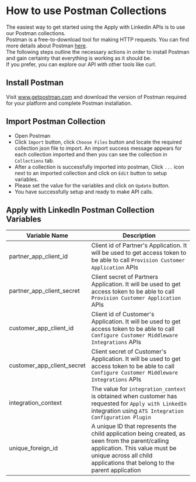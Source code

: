 # How to use Postman Collections
The easiest way to get started using the Apply with Linkedin APIs is to use our Postman collections. <br>Postman is a free-to-download tool for making HTTP requests. You can find more details about Postman [here](https://www.postman.com).<br>
The following steps outline the necessary actions in order to install Postman and gain certainty that everything is working as it should be.
<br>If you prefer, you can explore our API with other tools like curl.

## Install Postman
Visit www.getpostman.com and download the version of Postman required for your platform and complete Postman installation.

## Import Postman Collection

- Open Postman
- Click `Import` button, click `Choose Files` button and locate the required collection json file to import. An import success message appears for each collection imported and then you can see the collection in `Collections` tab.
- After a collection is successfully imported into postman, Click `...` icon next to an imported collection and click on `Edit` button to setup variables.
- Please set the value for the variables and click on `Update` button. 
- You have successfully setup and ready to make API calls.

## Apply with LinkedIn Postman Collection Variables

|Variable Name|Description|
|---|---|
|partner_app_client_id|Client id of Partner's Application. It will be used to get access token to be able to call `Provision Customer Application` APIs|
|partner_app_client_secret|Client secret of Partners Application. It will be used to get access token to be able to call `Provision Customer Application` APIs|
|customer_app_client_id|Client id of Customer's Application. It will be used to get access token to be able to call `Configure Customer Middleware Integrations` APIs|
|customer_app_client_secret|Client secret of Customer's Application. It will be used to get access token to be able to call `Configure Customer Middleware Integrations` APIs|
|integration_context|The value for `integration_context` is obtained when customer has requested for `Apply with LinkedIn` integration using `ATS Integration Configuration Plugin`|
|unique_foreign_id|A unique ID that represents the child application being created, as seen from the parent/calling application. This value must be unique across all child applications that belong to the parent application|